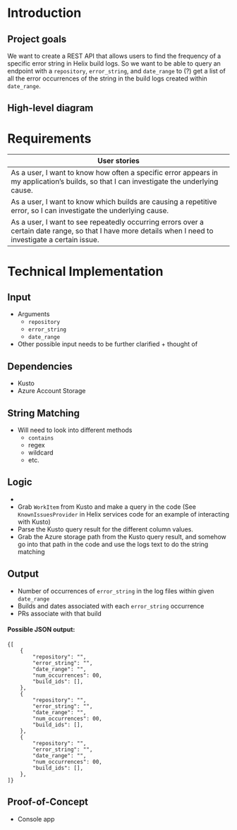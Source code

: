 # Introduction
## Project goals
We want to create a REST API that allows users to find the frequency of a specific error string in Helix build logs. So we want to be able to query an endpoint with a `repository`, `error_string`, and `date_range` to (?) get a list of all the error occurrences of the string in the build logs created within `date_range`. 

## High-level diagram

# Requirements
User stories | 
------ | 
As a user, I want to know how often a specific error appears in my application’s builds, so that I can investigate the underlying cause. | 
As a user, I want to know which builds are causing a repetitive error, so I can investigate the underlying cause. |
As a user, I want to see repeatedly occurring errors over a certain date range, so that I have more details when I need to investigate a certain issue.|


# Technical Implementation
## Input
- Arguments
    - `repository`
    - `error_string`
    - `date_range`
- Other possible input needs to be further clarified + thought of

## Dependencies
- Kusto
- Azure Account Storage

## String Matching
- Will need to look into different methods
    - `contains`
    - regex
    - wildcard
    - etc.
 
## Logic
- 
- Grab `WorkItem` from Kusto and make a query in the code (See `KnownIssuesProvider` in Helix services code for an example of interacting with Kusto)
- Parse the Kusto query result for the different column values.
- Grab the Azure storage path from the Kusto query result, and somehow go into that path in the code and use the logs text to do the string matching

## Output
- Number of occurrences of `error_string` in the log files within given `date_range`
- Builds and dates associated with each `error_string` occurrence
- PRs associate with that build

#### Possible JSON output:
    {[
        {
            "repository": "",
            "error_string": "",
            "date_range": "",
            "num_occurrences": 00,
            "build_ids": [],
        },
        {
            "repository": "",
            "error_string": "",
            "date_range": "",
            "num_occurrences": 00,
            "build_ids": [],
        },
        {
            "repository": "",
            "error_string": "",
            "date_range": "",
            "num_occurrences": 00,
            "build_ids": [],
        },
    ]}
 
## Proof-of-Concept
- Console app

